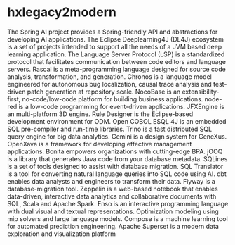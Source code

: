 # hxlegacy2modern

The Spring AI project provides a Spring-friendly API and abstractions for developing AI applications. The Eclipse Deeplearning4J (DL4J) ecosystem is a set of projects intended to support all the needs of a JVM based deep learning application. The Language Server Protocol (LSP) is a standardized protocol that facilitates communication between code editors and language servers. Rascal is a meta-programming language designed for source code analysis, transformation, and generation. Chronos is a language model engineered for autonomous bug localization, causal trace analysis and test-driven patch generation at repository scale. NocoBase is an extensibility-first, no-code/low-code platform for building business applications. node-red is a low-code programming for event-driven applications. JFXEngine is an multi-platform 3D engine. Rule Designer is the Eclipse-based development environment for ODM. Open COBOL ESQL 4J is an embedded SQL pre-compiler and run-time libraries. Trino is a fast distributed SQL query engine for big data analytics. Gemini is a design system for GeneXus. OpenXava is a framework for developing effective management applications. Bonita empowers organizations with cutting-edge BPA. jOOQ is a library that generates Java code from your database metadata. SQLines is a set of tools designed to assist with database migration. SQL Translator is a tool for converting natural language queries into SQL code using AI. dbt enables data analysts and engineers to transform their data. Flyway is a database-migration tool. Zeppelin is a web-based notebook that enables data-driven, interactive data analytics and collaborative documents with SQL, Scala and Apache Spark. Enso is an interactive programming language with dual visual and textual representations. Optimization modeling using mip solvers and large language models. Compose is a machine learning tool for automated prediction engineering. Apache Superset is a modern data exploration and visualization platform